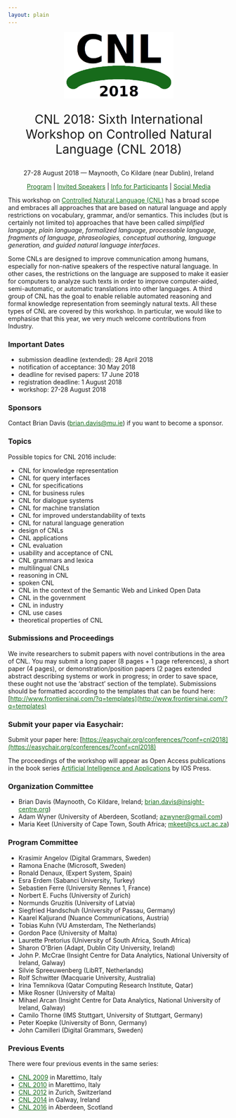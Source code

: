 ```yaml
---
layout: plain
---
```

<style>
a { color: #176B1B; }
#main_content a:hover { color: #30a030; }
</style>
<p align="middle"><img src="cnl2018logo.png" width="250"/></p>
<p align="middle" style="font-size:200%">CNL 2018: Sixth International Workshop on Controlled Natural Language (CNL 2018)</p>
<p align="middle">27-28 August 2018 — Maynooth, Co Kildare (near Dublin), Ireland</p>
<p class="tabs" align="middle">
<a href="cnl2018program.html">Program</a> | <a href="cnl2018speakers.html">Invited Speakers</a>  | <a href="cnl2018info.html">Info for Participants</a> | <a href="cnl2018SM.html">Social Media</a>
</p>


This workshop on [Controlled Natural Language (CNL)](index.html) has a broad scope and embraces all approaches that are based on natural language and apply restrictions on vocabulary, grammar, and/or semantics. This includes (but is certainly not limited to) approaches that have been called _simplified language, plain language, formalized language, processable language, fragments of language, phraseologies, conceptual authoring, language generation, and guided natural language interfaces_.

Some CNLs are designed to improve communication among humans, especially for non-native speakers of the respective natural language. In other cases, the restrictions on the language are supposed to make it easier for computers to analyze such texts in order to improve computer-aided, semi-automatic, or automatic translations into other languages. A third group of CNL has the goal to enable reliable automated reasoning and formal knowledge representation from seemingly natural texts. All these types of CNL are covered by this workshop. In particular, we would like to emphasise that this year, we very much welcome contributions from Industry.


### Important Dates

- submission deadline (extended): 28 April 2018
- notification of acceptance: 30 May 2018
- deadline for revised papers: 17 June 2018
- registration deadline: 1 August 2018
- workshop: 27-28 August 2018

### Sponsors

Contact Brian Davis (brian.davis@mu.ie)  if you want to become a sponsor.

### Topics

Possible topics for CNL 2016 include:

- CNL for knowledge representation
- CNL for query interfaces
- CNL for specifications
- CNL for business rules
- CNL for dialogue systems
- CNL for machine translation
- CNL for improved understandability of texts
- CNL for natural language generation
- design of CNLs
- CNL applications
- CNL evaluation
- usability and acceptance of CNL
- CNL grammars and lexica
- multilingual CNLs
- reasoning in CNL
- spoken CNL
- CNL in the context of the Semantic Web and Linked Open Data
- CNL in the government
- CNL in industry
- CNL use cases
- theoretical properties of CNL

### Submissions and Proceedings

We invite researchers to submit papers with novel contributions in the area of CNL. You may submit a long paper (8 pages + 1 page references), a short paper (4 pages), or demonstration/position papers (2 pages extended abstract describing systems or work in progress; in order to save space, these ought not use the ‘abstract’ section of the template). Submissions should be formatted according to the templates that can be found here: [http://www.frontiersinai.com/?q=templates](http://www.frontiersinai.com/?q=templates)


### Submit your paper via Easychair:

Submit your paper here: [https://easychair.org/conferences/?conf=cnl2018](https://easychair.org/conferences/?conf=cnl2018)

The proceedings of the workshop will appear as Open Access publications in the book series [Artificial Intelligence and Applications](http://www.frontiersinai.com/) by IOS Press.

### Organization Committee

- Brian Davis (Maynooth, Co Kildare, Ireland; brian.davis@insight-centre.org)
- Adam Wyner (University of Aberdeen, Scotland; azwyner@gmail.com)
- Maria Keet (University of Cape Town, South Africa; mkeet@cs.uct.ac.za)

### Program Committee

- Krasimir Angelov (Digital Grammars, Sweden)
- Ramona Enache (Microsoft, Sweden)
- Ronald Denaux, (Expert System, Spain)
- Esra Erdem (Sabanci University, Turkey)
- Sebastien Ferre (University Rennes 1, France)
- Norbert E. Fuchs  (University of Zurich)
- Normunds Gruzitis (University of Latvia)
- Siegfried Handschuh (University of Passau, Germany)
- Kaarel Kaljurand (Nuance Communications, Austria)
- Tobias Kuhn (VU Amsterdam, The Netherlands)
- Gordon Pace (University of Malta)
- Laurette Pretorius (University of South Africa, South Africa)
- Sharon O'Brien (Adapt, Dublin City University, Ireland)
- John P. McCrae (Insight Centre for Data Analytics, National University of Ireland, Galway)
- Silvie Spreeuwenberg (LibRT, Netherlands)
- Rolf Schwitter (Macquarie University, Australia)
- Irina Temnikova (Qatar Computing Research Institute, Qatar)
- Mike Rosner (University of Malta)
- Mihael	Arcan (Insight Centre for Data Analytics, National University of Ireland, Galway)
- Camilo Thorne (IMS Stuttgart, University of Stuttgart, Germany)
- Peter	Koepke	(University of Bonn, Germany)
- John Camilleri (Digital Grammars, Sweden)

### Previous Events

There were four previous events in the same series:

- [CNL 2009](http://attempto.ifi.uzh.ch/site/cnl2009/) in Marettimo, Italy
- [CNL 2010](http://staff.um.edu.mt/mros1/cnl2010/index.html) in Marettimo, Italy
- [CNL 2012](http://attempto.ifi.uzh.ch/site/cnl2012/) in Zurich, Switzerland
- [CNL 2014](http://attempto.ifi.uzh.ch/site/cnl2014/) in Galway, Ireland
- [CNL 2016](http://www.sigcnl.org/cnl2016.html) in Aberdeen, Scotland
